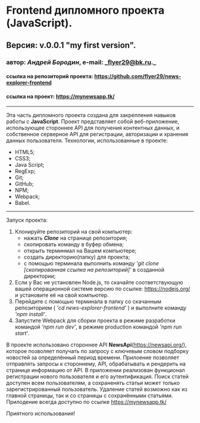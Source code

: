 # Frontend дипломного проекта (JavaScript).
## Версия: v.0.0.1 "my first version".
### автор: *Андрей Бородин*, e-mail: _flyer29@bk.ru._
#### ссылка на репозиторий проекта: https://github.com/flyer29/news-explorer-frontend
#### ссылка на проект: https://mynewsapp.tk/
-------------------------------------------------------

Эта часть дипломного проекта создана для закрепления навыков работы с **JavaScript**. Проект представляет
собой веб-приложение, использующее стороннее API для получения контентных данных, и собственное серверное API
для регистрации, авторизации и хранения данных пользователя.
Технологии, использованные в проекте:
+ HTML5;
+ CSS3;
+ Java Script;
+ RegExp;
+ Git;
+ GitHub;
+ NPM;
+ Webpack;
+ Babel.

---------------------------------------------------------

Запуск проекта:
1. Клонируйте репозиторий на свой компьютер:
    * нажать **_Clone_** на странице репозитория;
    * скопировать команду в буфер обмена;
    * открыть терминмал на Вашем компьютере;
    * создать директорию(папку) для проекта;
    * с помощью терминала выполнить команду _'git clone [скопированная ссылка на репозиторий]'_ в
     созданной директории;
2. Если у Вас не установлен Node.js, то скачайте соответствующую вашей операционной системе версию
 по ссылке: https://nodejs.org/ и установите её на свой компьютер.
3. Перейдите с помощью терминала в папку со скачанным репозиторием ( _'cd news-explorer-frontend'_ ) и выполните команду _'npm install'_.
4. Запустите Webpack для сборки проекта в режиме разработки командой _'npm run dev'_, в режиме
 production командой _'npm run start'_.

 В проекте использовано стороннее API **NewsApi**(https://newsapi.org/), которое позволяет получать по запросу с ключевым словом подборку
 новостей за определённый период времени.
 Прилоение позволяет отправлять запросы к стороннему, API, обрабатывать и рендерить на странице информацию от
 API.
 В приложении реализован функционал регистрации нового пользователя и его аутентификация.
 Поиск статей доступен всем пользователям, а сохраненять статьи может только зарегистрированный пользователь.
 Удаление статей возможно как из главной страницы, так и со страницы с сохранёнными статьями.
Прилодение всегда доступно по ссылке https://mynewsapp.tk/

Приятного использования! 
